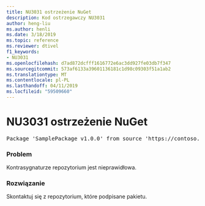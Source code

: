 ```yaml
---
title: NU3031 ostrzeżenie NuGet
description: Kod ostrzegawczy NU3031
author: heng-liu
ms.author: henli
ms.date: 3/18/2019
ms.topic: reference
ms.reviewer: dtivel
f1_keywords:
- NU3031
ms.openlocfilehash: d7ad872dcfff1616772e6ac3dd927fe03db7f347
ms.sourcegitcommit: 573af6133a39601136181c1d98c09303f51a1ab2
ms.translationtype: MT
ms.contentlocale: pl-PL
ms.lasthandoff: 04/11/2019
ms.locfileid: "59509660"
---
```

# <a name="nuget-warning-nu3031"></a>NU3031 ostrzeżenie NuGet

<pre>Package 'SamplePackage v1.0.0' from source 'https://contoso.com/index.json': The repository countersignature is invalid.</pre>

### <a name="issue"></a>Problem

Kontrasygnaturze repozytorium jest nieprawidłowa.


### <a name="solution"></a>Rozwiązanie

Skontaktuj się z repozytorium, które podpisane pakietu. 
